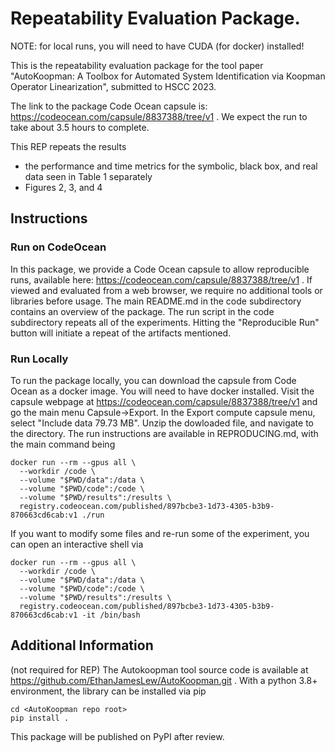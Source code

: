 # Repeatability Evaluation Package.

NOTE: for local runs, you will need to have CUDA (for docker) installed!

This is the repeatability evaluation package for the tool paper "AutoKoopman: A Toolbox for Automated System Identification via Koopman Operator Linearization", submitted to HSCC 2023.

The link to the package Code Ocean capsule is: https://codeocean.com/capsule/8837388/tree/v1 . We expect the run to take about 3.5 hours to complete.

This REP repeats the results

- the performance and time metrics for the symbolic, black box, and real data seen in Table 1 separately
- Figures 2, 3, and 4

## Instructions

### Run on CodeOcean

In this package, we provide a Code Ocean capsule to allow reproducible runs, available here: https://codeocean.com/capsule/8837388/tree/v1 . If viewed and evaluated from a web browser, we require no additional tools or libraries before usage. The main README.md in the code subdirectory contains an overview of the package. The run script in the code subdirectory repeats all of the experiments. Hitting the "Reproducible Run" button will initiate a repeat of the artifacts mentioned.

### Run Locally

To run the package locally, you can download the capsule from Code Ocean as a docker image. You will need to have docker installed. Visit the capsule webpage at https://codeocean.com/capsule/8837388/tree/v1 and go the main menu Capsule->Export. In the Export compute capsule menu, select "Include data 79.73 MB". Unzip the dowloaded file, and navigate to the directory. The run instructions are available in REPRODUCING.md, with the main command being

```shell
docker run --rm --gpus all \
  --workdir /code \
  --volume "$PWD/data":/data \
  --volume "$PWD/code":/code \
  --volume "$PWD/results":/results \
  registry.codeocean.com/published/897bcbe3-1d73-4305-b3b9-870663cd6cab:v1 ./run
```

If you want to modify some files and re-run some of the experiment, you can open an interactive shell via

```shell
docker run --rm --gpus all \
  --workdir /code \
  --volume "$PWD/data":/data \
  --volume "$PWD/code":/code \
  --volume "$PWD/results":/results \
  registry.codeocean.com/published/897bcbe3-1d73-4305-b3b9-870663cd6cab:v1 -it /bin/bash
```

## Additional Information

(not required for REP) The Autokoopman tool source code is available at https://github.com/EthanJamesLew/AutoKoopman.git . With a python 3.8+ environment, the library can be installed via pip

```shell
cd <AutoKoopman repo root>
pip install .
```

This package will be published on PyPI after review.
